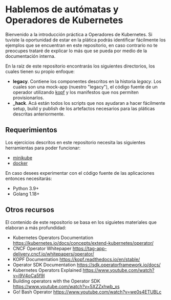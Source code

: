 # Hablemos de autómatas y Operadores de Kubernetes

Bienvenido a la introducción práctica a Operadores de Kubernetes. Si tuviste la
oportunidad de estar en la plática podrás identificar fácilmente los ejemplos
que se encuentran en este repositorio, en caso contrario no te preocupes trataré
de explicar lo más que se pueda por medio de la documentación interna.

En la raíz de este repositorio encontrarás los siguientes directorios, los
cuales tienen su propio enfoque:

- **legacy**. Contiene los componentes descritos en la historia *legacy*. Los
  cuales son una mock-app (nuestro "legacy"), el código fuente de un operador
  utilizando [kopf](https://github.com/nolar/kopf) y los manifestos que nos
  permiten provisionarlos.
- **\_hack**. Acá están todos los scripts que nos ayudaran a hacer fácilmente
  setup, build y publish de los artefactos necesarios para las pláticas
  descritas anteriormente.

## Requerimientos

Los ejercicios descritos en este repositorio necesita las siguientes
herramientas para poder funcionar:

- [minikube](https://minikube.sigs.k8s.io/docs/start/)
- [docker](https://www.docker.com/products/docker-desktop/)

En caso desees experimentar con el código fuente de las aplicaciones entonces necesitarás:

- Python 3.9+
- Golang 1.18+

## Otros recursos

El contenido de este repositorio se basa en los siguietes materiales que
elaboran a más profundidad:

- Kubernetes Operators Documentation <https://kubernetes.io/docs/concepts/extend-kubernetes/operator/>
- CNCF Operator Whitepaper <https://tag-app-delivery.cncf.io/whitepapers/operator/>
- KOPF Documentation <https://kopf.readthedocs.io/en/stable/>
- Operator SDK Documentation <https://sdk.operatorframework.io/docs/>
- Kubernetes Operators Explained <https://www.youtube.com/watch?v=i9V4oCa5f9I>
- Building operators with the Operator SDK <https://www.youtube.com/watch?v=5XZZxhwb_xs>
- Go! Bash Operator <https://www.youtube.com/watch?v=we0s4ETUBLc>
